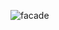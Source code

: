 ![facade](https://github.com/alanfmorato/bertoti/assets/102003274/930aae7a-9b6a-482e-9094-b0046f2b1979)
